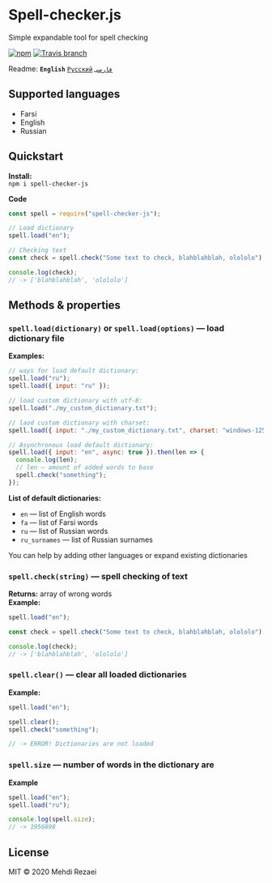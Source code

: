 # Spell-checker.js

Simple expandable tool for spell checking

[![npm](https://img.shields.io/npm/v/spell-checker-js.svg?style=flat-square)](https://www.npmjs.com/package/spell-checker-js)
[![Travis branch](https://img.shields.io/travis/danakt/spell-checker.js/master.svg?style=flat-square)](https://travis-ci.org/danakt/spell-checker.js)

Readme: **`English`** [`Русский`](README.RU.md) [`فارسی`](README.FA.md)

## Supported languages

- Farsi
- English
- Russian

## Quickstart

**Install:**  
`npm i spell-checker-js`

**Code**

```js
const spell = require("spell-checker-js");

// Load dictionary
spell.load("en");

// Checking text
const check = spell.check("Some text to check, blahblahblah, olololo");

console.log(check);
// -> ['blahblahblah', 'olololo']
```

## Methods & properties

### `spell.load(dictionary)` or `spell.load(options)` — load dictionary file

**Examples:**

```js
// ways for load default dictionary:
spell.load("ru");
spell.load({ input: "ru" });

// load custom dictionary with utf-8:
spell.load("./my_custom_dictionary.txt");

// laod custom dictionary with charset:
spell.load({ input: "./my_custom_dictionary.txt", charset: "windows-1251" });

// Asynchronous load default dictionary:
spell.load({ input: "en", async: true }).then(len => {
  console.log(len);
  // len — amount of added words to base
  spell.check("something");
});
```

**List of default dictionaries:**

- `en` — list of English words
- `fa` — list of Farsi words
- `ru` — list of Russian words
- `ru_surnames` — list of Russian surnames

You can help by adding other languages or expand existing dictionaries

### `spell.check(string)` — spell checking of text

**Returns:** array of wrong words  
**Example:**

```js
spell.load("en");

const check = spell.check("Some text to check, blahblahblah, olololo");

console.log(check);
// -> ['blahblahblah', 'olololo']
```

### `spell.clear()` — clear all loaded dictionaries

**Example:**

```js
spell.load("en");

spell.clear();
spell.check("something");

// -> ERROR! Dictionaries are not loaded
```

### `spell.size` — number of words in the dictionary are

**Example**

```js
spell.load("en");
spell.load("ru");

console.log(spell.size);
// -> 1956898
```

## License

MIT © 2020 Mehdi Rezaei

